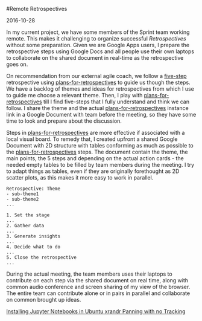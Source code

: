 #Remote Retrospectives

2016-10-28

<!--- tags: agile -->

In my current project, we have some members of the Sprint team working remote. This makes it challenging to organize successful *Retrospectives* without some preparation. Given we are Google Apps users, I prepare the retrospective steps using Google Docs and all people use their own laptops to collaborate on the shared document in real-time as the retrospective goes on.

On recommendation from our external agile coach, we follow a [five-step](http://www.slideshare.net/estherderby/agile-retrospectives-4976896) retrospective using [plans-for-retrospectives](http://plans-for-retrospectives.com) to guide us though the steps. We have a backlog of themes and ideas for retrospectives from which I use to guide me choose a relevant theme. Then, I play with [plans-for-retrospectives](http://plans-for-retrospectives.com) till I find five-steps that I fully understand and think we can follow. I share the theme and the actual [plans-for-retrospectives](http://plans-for-retrospectives.com) instance link in a Google Document with team before the meeting, so they have some time to look and prepare about the discussion.

Steps in [plans-for-retrospectives](http://plans-for-retrospectives.com) are more effective if associated with a local visual board. To remedy that, I created upfront a shared Google Document with 2D structure with tables conforming as much as possible to the [plans-for-retrospectives](http://plans-for-retrospectives.com) steps. The document contain the theme, the main points, the 5 steps and depending on the actual action cards - the needed empty tables to be filled by team members during the meeting. I try to adapt things as tables, even if they are originally forethought as 2D scatter plots, as this makes it more easy to work in parallel.

```
Retrospective: Theme
- sub-theme1
- sub-theme2
...

1. Set the stage
...
2. Gather data
...
3. Generate insights
...
4. Decide what to do
...
5. Close the retrospective
...
```

During the actual meeting, the team members uses their laptops to contribute on each step via the shared document on real time, along with common audio conference and screen sharing of my view of the browser. The entire team can contribute alone or in pairs in parallel and collaborate on common brought up ideas.


<ins class='nfooter'><a rel='prev' id='fprev' href='#blog/2016/2016-10-28-Installing-Jupyter-Notebooks-in-Ubuntu.md'>Installing Jupyter Notebooks in Ubuntu</a> <a rel='next' id='fnext' href='#blog/2016/2016-10-02-xrandr-Panning-with-no-Tracking.md'>xrandr Panning with no Tracking</a></ins>

